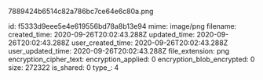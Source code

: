 7889424b6514c82a786bc7ce64e6c80a.png

id: f5333d9eee5e4e619556bd78a8b13e94
mime: image/png
filename: 
created_time: 2020-09-26T20:02:43.288Z
updated_time: 2020-09-26T20:02:43.288Z
user_created_time: 2020-09-26T20:02:43.288Z
user_updated_time: 2020-09-26T20:02:43.288Z
file_extension: png
encryption_cipher_text: 
encryption_applied: 0
encryption_blob_encrypted: 0
size: 272322
is_shared: 0
type_: 4